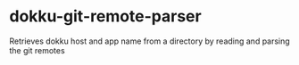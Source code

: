 dokku-git-remote-parser
=======================

Retrieves dokku host and app name from a directory by reading and parsing
the git remotes
